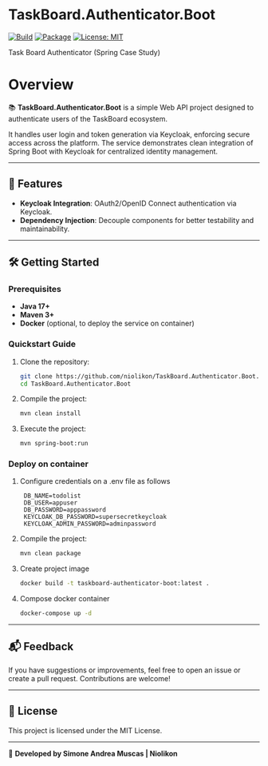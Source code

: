 # TaskBoard.Authenticator.Boot
[![Build](https://github.com/niolikon/TaskBoard.Authenticator.Boot/actions/workflows/maven.yml/badge.svg)](https://github.com/niolikon/TaskBoard.Authenticator.Boot/actions)
[![Package](https://github.com/niolikon/TaskBoard.Authenticator.Boot/actions/workflows/publish-maven.yml/badge.svg)](https://github.com/niolikon/TaskBoard.Authenticator.Boot/actions)
[![License: MIT](https://img.shields.io/badge/License-MIT-green.svg)](https://opensource.org/licenses/MIT)

Task Board Authenticator (Spring Case Study)

# Overview

📚 **TaskBoard.Authenticator.Boot** is a simple Web API project designed to authenticate users of the TaskBoard ecosystem.

It handles user login and token generation via Keycloak, enforcing secure access across the platform.
The service demonstrates clean integration of Spring Boot with Keycloak for centralized identity management.

---

## 🚀 Features

- **Keycloak Integration**: OAuth2/OpenID Connect authentication via Keycloak.
- **Dependency Injection**: Decouple components for better testability and maintainability.

---

## 🛠️ Getting Started

### Prerequisites

- **Java 17+**
- **Maven 3+**
- **Docker** (optional, to deploy the service on container)


### Quickstart Guide

1. Clone the repository:
   ```bash
   git clone https://github.com/niolikon/TaskBoard.Authenticator.Boot.git
   cd TaskBoard.Authenticator.Boot
   ```

2. Compile the project:
   ```bash
   mvn clean install
   ```

3. Execute the project:
   ```bash
   mvn spring-boot:run
   ```

### Deploy on container

1. Configure credentials on a .env file as follows
   ```
    DB_NAME=todolist
    DB_USER=appuser
    DB_PASSWORD=apppassword
    KEYCLOAK_DB_PASSWORD=supersecretkeycloak
    KEYCLOAK_ADMIN_PASSWORD=adminpassword
   ```

2. Compile the project:
   ```bash
   mvn clean package
   ```

3. Create project image
   ```bash
   docker build -t taskboard-authenticator-boot:latest .
   ```

4. Compose docker container
   ```bash
   docker-compose up -d
   ```

---

## 📬 Feedback

If you have suggestions or improvements, feel free to open an issue or create a pull request. Contributions are welcome!

---

## 📝 License

This project is licensed under the MIT License.

---
🚀 **Developed by Simone Andrea Muscas | Niolikon**

